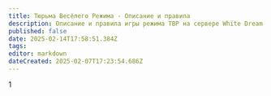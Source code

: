 ```yaml
---
title: Тюрьма Весёлего Режима - Описание и правила
description: Описание и правила игры режима ТВР на сервере White Dream
published: false
date: 2025-02-14T17:58:51.384Z
tags: 
editor: markdown
dateCreated: 2025-02-07T17:23:54.686Z
---
```


1